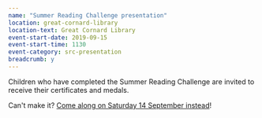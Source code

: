 ```yaml
---
name: "Summer Reading Challenge presentation"
location: great-cornard-library
location-text: Great Cornard Library
event-start-date: 2019-09-15
event-start-time: 1130
event-category: src-presentation
breadcrumb: y
---
```


Children who have completed the Summer Reading Challenge are invited to receive their certificates and medals.

Can't make it? [Come along on Saturday 14 September instead](/events/great-cornard-2019-09-14-src-presentation/)!
